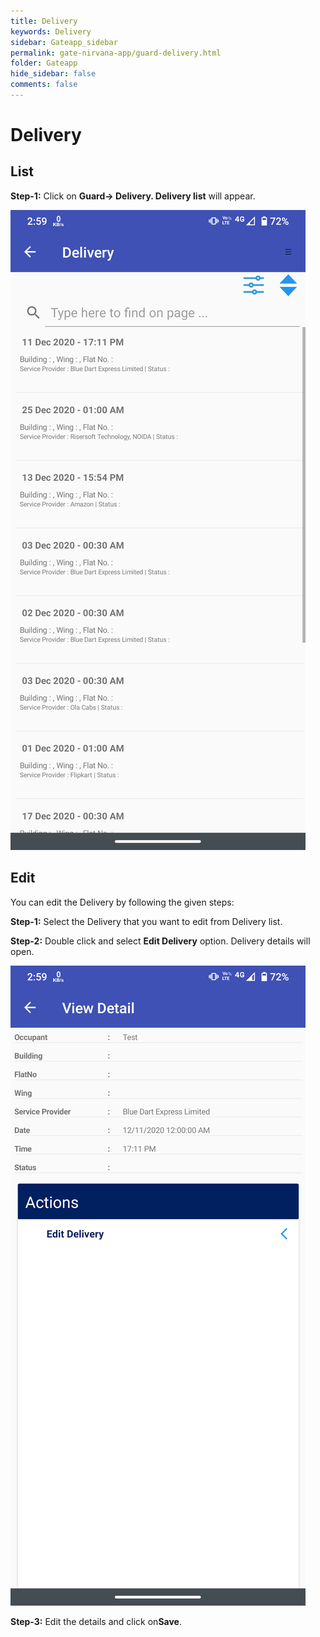 ```yaml
---
title: Delivery
keywords: Delivery
sidebar: Gateapp_sidebar
permalink: gate-nirvana-app/guard-delivery.html
folder: Gateapp
hide_sidebar: false
comments: false
---
```


# Delivery

## List

**Step-1:**   Click on **Guard-> Delivery. Delivery list** will appear.

![](/images/Guard-Delivery-List.png)

## Edit

You can edit the Delivery by following the given steps:

**Step-1:** Select the Delivery that you want to edit from Delivery list.

**Step-2:** Double click and select **Edit Delivery** option. Delivery details will open.

![](/images/Guard-Delivery-Details.png)

**Step-3:** Edit the details and click on**Save**.
